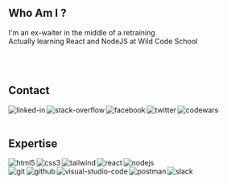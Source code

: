 ## Who Am I ?
I'm an ex-waiter in the middle of a retraining
<br>
Actually learning React and NodeJS at Wild Code School

<br>
<br>

## Contact


[<img align="left" alt="linked-in" src="https://img.shields.io/badge/linkedin-%230077B5.svg?&style=for-the-badge&logo=linkedin&logoColor=white" />](https://www.linkedin.com/in/benjamin-geron/)
[<img align="left" alt="stack-overflow" src="https://img.shields.io/badge/stack%20overflow-FE7A16?logo=stack-overflow&logoColor=white&style=for-the-badge" />](https://stackoverflow.com/users/16814602/benjamin1er)
[<img align="left" alt="facebook" src="https://img.shields.io/badge/facebook-%231877F2.svg?&style=for-the-badge&logo=facebook&logoColor=white" />](https://www.facebook.com/benjaminjgeron/)
[<img align="left" alt="twitter" src="https://img.shields.io/badge/twitter-%231DA1F2.svg?&style=for-the-badge&logo=twitter&logoColor=white" />](https://twitter.com/benjamin1er)
[<img align="left" alt="codewars" src="https://shields.io/badge/-codewars-B1361E?&style=for-the-badge&logo=codewars&logoColor=white" />](https://www.codewars.com/users/Lama1er)
<br>
<br>
## Expertise
<img align="left" alt="html5" src="https://shields.io/badge/-html5-E34F26?&style=for-the-badge&logo=html5&logoColor=white" />
<img align="left" alt="css3" src="https://shields.io/badge/-css3-1572B6?&style=for-the-badge&logo=CSS3&logoColor=white" />
<img align="left" alt="tailwind" src="https://shields.io/badge/-tailwind_css-38B2AC?&style=for-the-badge&logo=tailwindcss&logoColor=white" />
<img align="left" alt="react" src="https://img.shields.io/badge/react%20-%2320232a.svg?&style=for-the-badge&logo=react&logoColor=%2361DAFB" />
<img align="left" alt="nodejs" src="https://img.shields.io/badge/node.js%20-%2343853D.svg?&style=for-the-badge&logo=node.js&logoColor=white" />
<br>
<img align="right" alt="" src=""/>
<img align="left" alt="git" src="https://shields.io/badge/-git-F05032?&style=for-the-badge&logo=git&logoColor=white" />
<img align="left" alt="github" src="https://shields.io/badge/-github-181717?&style=for-the-badge&logo=github&logoColor=white" />
<img align="left" alt="visual-studio-code" src="https://shields.io/badge/-visual%20studio%20code-007ACC?&style=for-the-badge&logo=visual%20studio%20code&logoColor=white" />
<img align="left" alt="postman" src="https://shields.io/badge/-postman-FF6C37?&style=for-the-badge&logo=postman&logoColor=white" />
<img align="left" alt="slack" src="https://shields.io/badge/-slack-4A154B?&style=for-the-badge&logo=slack&logoColor=white" />

<br>
